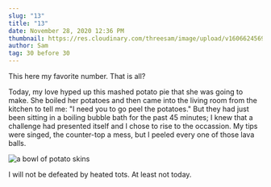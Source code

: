 ```yaml
---
slug: "13"
title: "13"
date: November 28, 2020 12:36 PM
thumbnail: https://res.cloudinary.com/threesam/image/upload/v1606624569/1B056601-0A07-4BF6-A78C-7F12A109B000_di1grx.jpg
author: Sam
tag: 30 before 30
---
```

This here my favorite number. That is all?

Today, my love hyped up this mashed potato pie that she was going to make. She boiled her potatoes and then came into the living room from the kitchen to tell me: "I need you to go peel the potatoes." But they had just been sitting in a boiling bubble bath for the past 45 minutes; I knew that a challenge had presented itself and I chose to rise to the occassion. My tips were singed, the counter-top a mess, but I peeled every one of those lava balls.

![a bowl of potato skins](https://res.cloudinary.com/threesam/image/upload/ar_1:1,c_fill,e_art:hokusai,g_auto,w_1000/v1606624569/2BB65262-B720-490B-A1DA-2AD474C4BE8B_isqfxq.jpg)

I will not be defeated by heated tots. At least not today.